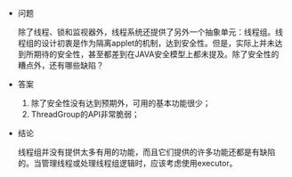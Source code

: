 - 问题

  除了线程、锁和监视器外，线程系统还提供了另外一个抽象单元：线程组。线程组的设计初衷是作为隔离applet的机制，达到安全性。但是，实际上并未达到所期待的安全性，甚至都差到在JAVA安全模型上都未提及。除了安全性的糟点外，还有哪些缺陷？

- 答案

  1. 除了安全性没有达到预期外，可用的基本功能很少；
  2. ThreadGroup的API非常脆弱；

- 结论

  线程组并没有提供太多有用的功能，而且它们提供的许多功能还都是有缺陷的。当管理线程或处理线程组逻辑时，应该考虑使用executor。

#### 